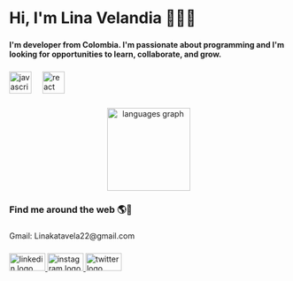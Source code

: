 <h1 align="left">Hi, I'm Lina Velandia 👩🏻‍💻</h1>

###

<h4 align="left">I'm developer from Colombia. I'm passionate about programming and I'm looking for opportunities to learn, collaborate, and grow.</h4>

###

<div align="left">
  <img src="https://cdn.jsdelivr.net/gh/devicons/devicon/icons/javascript/javascript-original.svg" height="40" alt="javascript logo"  />
  <img width="12" />
  <img src="https://cdn.jsdelivr.net/gh/devicons/devicon/icons/react/react-original.svg" height="40" alt="react logo"  />
</div>

###

<div align="center">
  <img src="https://github-readme-stats.vercel.app/api/top-langs?username=linavelandia&locale=en&hide_title=false&layout=compact&card_width=320&langs_count=6&theme=rose_pine&hide_border=false&order=2" height="150" alt="languages graph"  />
</div>

###

<h3 align="left">Find me around the web 🌎📩</h3>

###

<p align="left">Gmail: Linakatavela22@gmail.com</p>

###

<div align="left">
  <a href="www.linkedin.com/in/lina-velandia-006b2224a" target="_blank">
    <img src="https://raw.githubusercontent.com/maurodesouza/profile-readme-generator/master/src/assets/icons/social/linkedin/default.svg" width="65" height="32" alt="linkedin logo"  />
  </a>
  <a href="https://www.instagram.com/velandia.lina?igsh=MWRudmdkMG00NHRtOQ==" target="_blank">
    <img src="https://raw.githubusercontent.com/maurodesouza/profile-readme-generator/master/src/assets/icons/social/instagram/default.svg" width="65" height="32" alt="instagram logo"  />
  </a>
  <a href="https://twitter.com/LinaVelandia22" target="_blank">
    <img src="https://raw.githubusercontent.com/maurodesouza/profile-readme-generator/master/src/assets/icons/social/twitter/default.svg" width="65" height="32" alt="twitter logo"  />
  </a>
</div>

###
